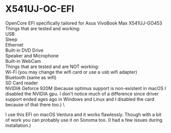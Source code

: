 # X541UJ-OC-EFI
OpenCore EFI specifically tailored for Asus VivoBook Max X541UJ-GO453 \
Things that are tested and working: \
USB \
Sleep \
Ethernet \
Built-in DVD Drive \
Speaker and Microphone \
Built-in WebCam \
Things that are tested and are NOT working: \
Wi-Fi (you may change the wifi card or use a usb wifi adapter) \
Bluetooth (same as wifi) \
SD Card reader \
NVIDIA Geforce 920M (because optimus support is non-existent in macOS I disabled the NVIDIA gpu. I don't notice much of a difference since driver support ended ages ago in Windows and Linux and I disabled the card because of that there too.) \

I use this EFI on macOS Ventura and it works flawlessly. Though with a bit of work you can probably use it on Sonoma too. (I had a few issues during installation.)
